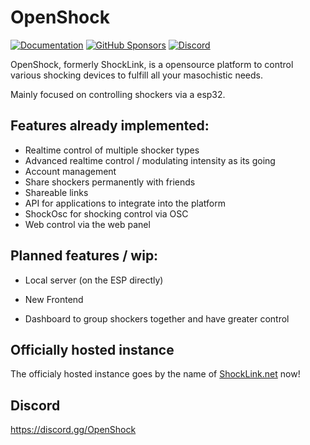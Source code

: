 # OpenShock

[![Documentation](https://img.shields.io/badge/docs-mkdocs-blue.svg)](https://openshock.org)
[![GitHub Sponsors](https://img.shields.io/badge/GitHub-Sponsors-ff69b4)](https://github.com/sponsors/openshock)
[![Discord](https://img.shields.io/discord/1078124408775901204)](https://discord.gg/openshock)

OpenShock, formerly ShockLink, is a opensource platform to control various shocking devices to fulfill all your masochistic needs.

Mainly focused on controlling shockers via a esp32.

## Features already implemented:
+ Realtime control of multiple shocker types
+ Advanced realtime control / modulating intensity as its going
+ Account management
+ Share shockers permanently with friends
+ Shareable links
+ API for applications to integrate into the platform
+ ShockOsc for shocking control via OSC
+ Web control via the web panel

## Planned features / wip:
+ Local server (on the ESP directly)
+ New Frontend
  
+ Dashboard to group shockers together and have greater control

## Officially hosted instance
The officialy hosted instance goes by the name of [ShockLink.net](https://ShockLink.net) now!


## Discord
https://discord.gg/OpenShock
